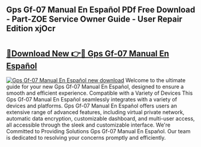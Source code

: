 ## Gps Gf-07 Manual En Español PDf Free Download - Part-ZOE Service Owner Guide - User Repair Edition xjOcr

# <h2><a href="http://bc44724.oget.top/?id=Gps+Gf-07+Manual+En+Espa%c3%b1ol">🔗Download New 👉🔴 Gps Gf-07 Manual En Español</a></h2>

[![Gps Gf-07 Manual En Español new download](https://i.imgur.com/5g1atiW.png)](http://bc44724.oget.top/?id=Gps+Gf-07+Manual+En+Espa%c3%b1ol)
Welcome to the ultimate guide for your new Gps Gf-07 Manual En Español, designed to ensure a smooth and efficient experience. Compatible with a Variety of Devices This Gps Gf-07 Manual En Español seamlessly integrates with a variety of devices and platforms. Gps Gf-07 Manual En Español offers users an extensive range of advanced features, including virtual private network, automatic data encryption, customizable dashboard, and multi-user access, all accessible through the sleek and customizable interface. We're Committed to Providing Solutions Gps Gf-07 Manual En Español. Our team is dedicated to resolving your concerns promptly and efficiently.

